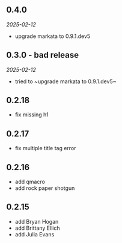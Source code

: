 ## 0.4.0

_2025-02-12_

- upgrade markata to 0.9.1.dev5

## 0.3.0 - bad release

_2025-02-12_

- tried to ~upgrade markata to 0.9.1.dev5~

## 0.2.18

- fix missing h1

## 0.2.17

- fix multiple title tag error

## 0.2.16

- add qmacro
- add rock paper shotgun

## 0.2.15

- add Bryan Hogan
- add Brittany Ellich
- add Julia Evans
